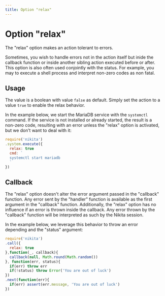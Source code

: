 ```yaml
---
title: Option "relax"
---
```


# Option "relax"

The "relax" option makes an action tolerant to errors.

Sometimes, you wish to handle errors not in the action itself but inide the callback function or inside another sibling action executed before or after. This option is also often used conjointly with the status. For example, you may to execute a shell process and interpret non-zero codes as non fatal. 

## Usage

The value is a boolean with value `false` as default. Simply set the action to a value `true` to enable the relax behavior.

In the example below, we start the MariaDB service with the `systemctl` command. If the service is not installed or already started, the result is a non-zero code, resulting with an error unless the "relax" option is activated, but we don't want to deal with it:

```js
require('nikita')
.system.execute({
  relax: true
  cmd: `
  systemctl start mariadb
  `
})
```

## Callback

The "relax" option doesn't alter the error argument passed in the "callback" function. Any error sent by the "handler" function is available as the first argument in the "callback" function. Additionally, the "relax" option has no influence if an error is thrown inside the callback. Any error thrown by the "callback" function will be interpreted as such by the Nikita session.

In the example below, we leverage this behavior to throw an error depending and the "status" argument:

```js
require('nikita')
.call({
  relax: true
},function(_, callback){
  callback(null, Math.round(Math.random())
}, function(err, status){
  if(err) throw err
  if(!status) throw Error('You are out of luck')
})
.next(function(err){
  if(err) assert(err.message, 'You are out of luck')  
})
```
